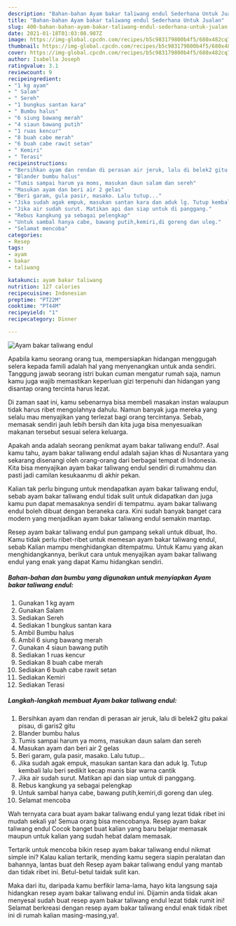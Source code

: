 ```yaml
---
description: "Bahan-bahan Ayam bakar taliwang endul Sederhana Untuk Jualan"
title: "Bahan-bahan Ayam bakar taliwang endul Sederhana Untuk Jualan"
slug: 400-bahan-bahan-ayam-bakar-taliwang-endul-sederhana-untuk-jualan
date: 2021-01-18T01:03:08.987Z
image: https://img-global.cpcdn.com/recipes/b5c983179800b4f5/680x482cq70/ayam-bakar-taliwang-endul-foto-resep-utama.jpg
thumbnail: https://img-global.cpcdn.com/recipes/b5c983179800b4f5/680x482cq70/ayam-bakar-taliwang-endul-foto-resep-utama.jpg
cover: https://img-global.cpcdn.com/recipes/b5c983179800b4f5/680x482cq70/ayam-bakar-taliwang-endul-foto-resep-utama.jpg
author: Isabella Joseph
ratingvalue: 3.1
reviewcount: 9
recipeingredient:
- "1 kg ayam"
- " Salam"
- " Sereh"
- "1 bungkus santan kara"
- " Bumbu halus"
- "6 siung bawang merah"
- "4 siaun bawang putih"
- "1 ruas kencur"
- "8 buah cabe merah"
- "6 buah cabe rawit setan"
- " Kemiri"
- " Terasi"
recipeinstructions:
- "Bersihkan ayam dan rendan di perasan air jeruk, lalu di belek2 gitu pakai pisau, di garis2 gitu"
- "Blander bumbu halus"
- "Tumis sampai harum ya moms, masukan daun salam dan sereh"
- "Masukan ayam dan beri air 2 gelas"
- "Beri garam, gula pasir, masako. Lalu tutup..."
- "Jika sudah agak empuk, masukan santan kara dan aduk lg. Tutup kembali lalu beri sedikit kecap manis biar warna cantik"
- "Jika air sudah surut. Matikan api dan siap untuk di panggang."
- "Rebus kangkung ya sebagai pelengkap"
- "Untuk sambal hanya cabe, bawang putih,kemiri,di goreng dan uleg."
- "Selamat mencoba"
categories:
- Resep
tags:
- ayam
- bakar
- taliwang

katakunci: ayam bakar taliwang 
nutrition: 127 calories
recipecuisine: Indonesian
preptime: "PT22M"
cooktime: "PT44M"
recipeyield: "1"
recipecategory: Dinner

---
```



![Ayam bakar taliwang endul](https://img-global.cpcdn.com/recipes/b5c983179800b4f5/680x482cq70/ayam-bakar-taliwang-endul-foto-resep-utama.jpg)

Apabila kamu seorang orang tua, mempersiapkan hidangan menggugah selera kepada famili adalah hal yang menyenangkan untuk anda sendiri. Tanggung jawab seorang istri bukan cuman mengatur rumah saja, namun kamu juga wajib memastikan keperluan gizi terpenuhi dan hidangan yang disantap orang tercinta harus lezat.

Di zaman  saat ini, kamu sebenarnya bisa membeli masakan instan walaupun tidak harus ribet mengolahnya dahulu. Namun banyak juga mereka yang selalu mau menyajikan yang terlezat bagi orang tercintanya. Sebab, memasak sendiri jauh lebih bersih dan kita juga bisa menyesuaikan makanan tersebut sesuai selera keluarga. 



Apakah anda adalah seorang penikmat ayam bakar taliwang endul?. Asal kamu tahu, ayam bakar taliwang endul adalah sajian khas di Nusantara yang sekarang disenangi oleh orang-orang dari berbagai tempat di Indonesia. Kita bisa menyajikan ayam bakar taliwang endul sendiri di rumahmu dan pasti jadi camilan kesukaanmu di akhir pekan.

Kalian tak perlu bingung untuk mendapatkan ayam bakar taliwang endul, sebab ayam bakar taliwang endul tidak sulit untuk didapatkan dan juga kamu pun dapat memasaknya sendiri di tempatmu. ayam bakar taliwang endul boleh dibuat dengan beraneka cara. Kini sudah banyak banget cara modern yang menjadikan ayam bakar taliwang endul semakin mantap.

Resep ayam bakar taliwang endul pun gampang sekali untuk dibuat, lho. Kamu tidak perlu ribet-ribet untuk memesan ayam bakar taliwang endul, sebab Kalian mampu menghidangkan ditempatmu. Untuk Kamu yang akan menghidangkannya, berikut cara untuk menyajikan ayam bakar taliwang endul yang enak yang dapat Kamu hidangkan sendiri.

<!--inarticleads1-->

##### Bahan-bahan dan bumbu yang digunakan untuk menyiapkan Ayam bakar taliwang endul:

1. Gunakan 1 kg ayam
1. Gunakan  Salam
1. Sediakan  Sereh
1. Sediakan 1 bungkus santan kara
1. Ambil  Bumbu halus
1. Ambil 6 siung bawang merah
1. Gunakan 4 siaun bawang putih
1. Sediakan 1 ruas kencur
1. Sediakan 8 buah cabe merah
1. Sediakan 6 buah cabe rawit setan
1. Sediakan  Kemiri
1. Sediakan  Terasi




<!--inarticleads2-->

##### Langkah-langkah membuat Ayam bakar taliwang endul:

1. Bersihkan ayam dan rendan di perasan air jeruk, lalu di belek2 gitu pakai pisau, di garis2 gitu
1. Blander bumbu halus
1. Tumis sampai harum ya moms, masukan daun salam dan sereh
1. Masukan ayam dan beri air 2 gelas
1. Beri garam, gula pasir, masako. Lalu tutup...
1. Jika sudah agak empuk, masukan santan kara dan aduk lg. Tutup kembali lalu beri sedikit kecap manis biar warna cantik
1. Jika air sudah surut. Matikan api dan siap untuk di panggang.
1. Rebus kangkung ya sebagai pelengkap
1. Untuk sambal hanya cabe, bawang putih,kemiri,di goreng dan uleg.
1. Selamat mencoba




Wah ternyata cara buat ayam bakar taliwang endul yang lezat tidak ribet ini mudah sekali ya! Semua orang bisa mencobanya. Resep ayam bakar taliwang endul Cocok banget buat kalian yang baru belajar memasak maupun untuk kalian yang sudah hebat dalam memasak.

Tertarik untuk mencoba bikin resep ayam bakar taliwang endul nikmat simple ini? Kalau kalian tertarik, mending kamu segera siapin peralatan dan bahannya, lantas buat deh Resep ayam bakar taliwang endul yang mantab dan tidak ribet ini. Betul-betul taidak sulit kan. 

Maka dari itu, daripada kamu berfikir lama-lama, hayo kita langsung saja hidangkan resep ayam bakar taliwang endul ini. Dijamin anda tiidak akan menyesal sudah buat resep ayam bakar taliwang endul lezat tidak rumit ini! Selamat berkreasi dengan resep ayam bakar taliwang endul enak tidak ribet ini di rumah kalian masing-masing,ya!.

